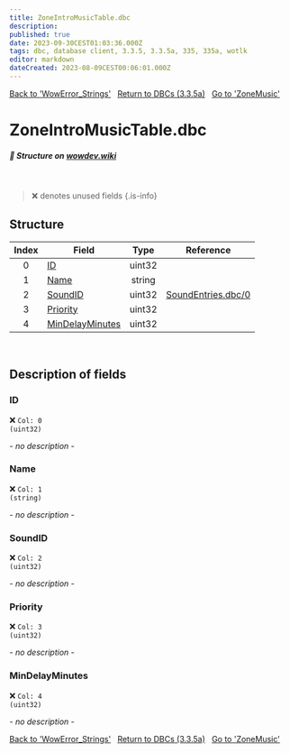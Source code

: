 ```yaml
---
title: ZoneIntroMusicTable.dbc
description:
published: true
date: 2023-09-30CEST01:03:36.000Z
tags: dbc, database client, 3.3.5, 3.3.5a, 335, 335a, wotlk
editor: markdown
dateCreated: 2023-08-09CEST00:06:01.000Z
---
```

<a href="https://trinitycore.info/files/DBC/335/wowerror_strings" class="mt-5 v-btn v-btn--depressed v-btn--flat v-btn--outlined theme--light v-size--default darkblue--text text--lighten-3"><span class="v-btn__content"><i aria-hidden="true" class="v-icon notranslate v-icon--left mdi mdi-arrow-left theme--light"></i><span>Back to 'WowError_Strings'</span></span></a>&nbsp;&nbsp;&nbsp;<a href="https://trinitycore.info/files/DBC/335/DBC" class="mt-5 v-btn v-btn--depressed v-btn--flat v-btn--outlined theme--light v-size--default darkblue--text text--lighten-3"><span class="v-btn__content"><i aria-hidden="true" class="v-icon notranslate v-icon--left mdi mdi-home-outline theme--light"></i><span>Return to DBCs (3.3.5a)</span></span></a>&nbsp;&nbsp;&nbsp;<a href="https://trinitycore.info/files/DBC/335/zonemusic" class="mt-5 v-btn v-btn--depressed v-btn--flat v-btn--outlined theme--light v-size--default darkblue--text text--lighten-3"><span class="v-btn__content"><span>Go to 'ZoneMusic'</span><i aria-hidden="true" class="v-icon notranslate v-icon--right mdi mdi-arrow-right theme--light"></i></span></a>

# ZoneIntroMusicTable.dbc
##### :pencil: Structure on [wowdev.wiki](https://wowdev.wiki/DB/ZoneIntroMusicTable)
&nbsp;

> :x: denotes unused fields
{.is-info}


## Structure

| Index | Field | Type | Reference |
| :---: | --- | :---: | --- |
| 0 | [ID](#id-alt) | uint32 |  |
| 1 | [Name](#name-alt) | string |  |
| 2 | [SoundID](#soundid) | uint32 | [SoundEntries.dbc/0](/files/DBC/335/soundentries#id-alt) |
| 3 | [Priority](#priority) | uint32 |  |
| 4 | [MinDelayMinutes](#mindelayminutes) | uint32 |  |
&nbsp;
## Description of fields

### ID <!-- {#id-alt} -->
:x: <code>Col: 0 (uint32)</code>

*- no description -*
&nbsp;

### Name <!-- {#name-alt} -->
:x: <code>Col: 1 (string)</code>

*- no description -*
&nbsp;

### SoundID
:x: <code>Col: 2 (uint32)</code>

*- no description -*
&nbsp;

### Priority
:x: <code>Col: 3 (uint32)</code>

*- no description -*
&nbsp;

### MinDelayMinutes
:x: <code>Col: 4 (uint32)</code>

*- no description -*
&nbsp;

<a href="https://trinitycore.info/files/DBC/335/wowerror_strings" class="mt-5 v-btn v-btn--depressed v-btn--flat v-btn--outlined theme--light v-size--default darkblue--text text--lighten-3"><span class="v-btn__content"><i aria-hidden="true" class="v-icon notranslate v-icon--left mdi mdi-arrow-left theme--light"></i><span>Back to 'WowError_Strings'</span></span></a>&nbsp;&nbsp;&nbsp;<a href="https://trinitycore.info/files/DBC/335/DBC" class="mt-5 v-btn v-btn--depressed v-btn--flat v-btn--outlined theme--light v-size--default darkblue--text text--lighten-3"><span class="v-btn__content"><i aria-hidden="true" class="v-icon notranslate v-icon--left mdi mdi-home-outline theme--light"></i><span>Return to DBCs (3.3.5a)</span></span></a>&nbsp;&nbsp;&nbsp;<a href="https://trinitycore.info/files/DBC/335/zonemusic" class="mt-5 v-btn v-btn--depressed v-btn--flat v-btn--outlined theme--light v-size--default darkblue--text text--lighten-3"><span class="v-btn__content"><span>Go to 'ZoneMusic'</span><i aria-hidden="true" class="v-icon notranslate v-icon--right mdi mdi-arrow-right theme--light"></i></span></a>
